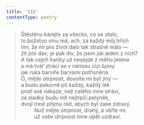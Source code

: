 ```yaml
---
title: '111'
contentType: poetry
---
```


<section>

> Štěstěnu kárejte za všecko, co se stalo,  
> to božstvo vinu má, ach, za každý můj hřích  
> tím, že mi pro život dalo tak strašně málo —  
> žít pro dav; je pak div, že jsem jak jeden z nich?  
> A tak cejch hanby už nesejde z mého jména  
> a má tvář ztrácí se v nánosu cizí špíny  
> jak ruka barvíře barvami potřísněná.  
> Ó, mějte útrpnost, dovolte mi být jiný —  
> a budu pokorně pít každý, každý lék  
> proti své nákaze, než celého mne stráví,  
> za sladký budu mít nejtrpčí pelyněk,  
> dvojí trest přijmu rád, abych byl zase zdravý.  
>          Nuž mějte útrpnost, drahý, a věřte mi:  
>          už vaše útrpnost mne opět uzdraví.

</section>
